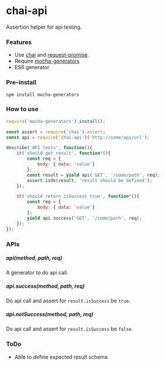 # chai-api
Assertion helper for api testing.

### Features
- Use [chai](http://chaijs.com/api) and [request-promise](https://github.com/request/request-promise).
- Require [mocha-generators](https://www.npmjs.com/package/mocha-generators)
- ES6 generator

### Pre-install
`npm install mocha-generators`

### How to use

```javascript
require('mocha-generators').install();

const assert = require('chai').assert;
const api = require('chai-api')('http://some/api/url');

describe('API tests', function(){
    it('should get result', function*(){
        const req = {
            body: { data: 'value'}
        };
        const result = yield api('GET', '/some/path', req);
        assert.isOk(result, 'result should be defined');
    });

    it('should return isSuccess true', function*(){
        const req = {
            body: { data: 'value'}
        };
        yield api.success('GET', '/some/path', req);
    });
});
```

### APIs

##### api(method, path, req)
A generator to do api call.

##### api.success(method, path, req)
Do api call and assert for `result.isSuccess` be `true`.

##### api.notSuccess(method, path, req)
Do api call and assert for `result.isSuccess` be `false`.

### ToDo
- Able to define expected result schema
